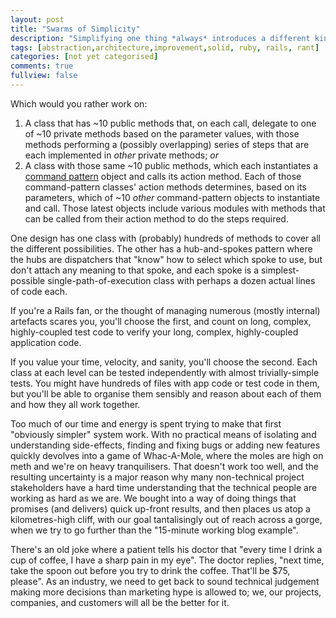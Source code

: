 ```yaml
---
layout: post
title: "Swarms of Simplicity"
description: "Simplifying one thing *always* introduces a different kind of complexity."
tags: [abstraction,architecture,improvement,solid, ruby, rails, rant]
categories: [not yet categorised]
comments: true
fullview: false
---
```


Which would you rather work on:

1. A class that has ~10 public methods that, on each call, delegate to one of ~10 private methods based on the parameter values, with those methods performing a (possibly overlapping) series of steps that are each implemented in *other* private methods; *or*
1. A class with those same ~10 public methods, which each instantiates a [command pattern](http://www.c2.com/cgi/wiki?CommandPattern) object and calls its action method. Each of those command-pattern classes' action methods determines, based on its parameters, which of ~10 *other* command-pattern objects to instantiate and call. Those latest objects include various modules with methods that can be called from their action method to do the steps required.

One design has one class with (probably) hundreds of methods to cover all the different possibilities. The other has a hub-and-spokes pattern where the hubs are dispatchers that "know" how to select which spoke to use, but don't attach any meaning to that spoke, and each spoke is a simplest-possible single-path-of-execution class with perhaps a dozen actual lines of code each.

If you're a Rails fan, or the thought of managing numerous (mostly internal) artefacts scares you, you'll choose the first, and count on long, complex, highly-coupled test code to verify your long, complex, highly-coupled application code.

If you value your time, velocity, and sanity, you'll choose the second. Each class at each level can be tested independently with almost trivially-simple tests. You might have hundreds of files with app code or test code in them, but you'll be able to organise them sensibly and reason about each of them and how they all work together.

Too much of our time and energy is spent trying to make that first "obviously simpler" system work. With no practical means of isolating and understanding side-effects, finding and fixing bugs or adding new features quickly devolves into a game of Whac-A-Mole, where the moles are high on meth and we're on heavy tranquilisers. That doesn't work too well, and the resulting uncertainty is a major reason why many non-technical project stakeholders have a hard time understanding that the technical people are working as hard as we are. We bought into a way of doing things that promises (and delivers) quick up-front results, and then places us atop a kilometres-high cliff, with our goal tantalisingly out of reach across a gorge, when we try to go further than the "15-minute working blog example".

There's an old joke where a patient tells his doctor that "every time I drink a cup of coffee, I have a sharp pain in my eye". The doctor replies, "next time, take the spoon out before you try to drink the coffee. That'll be $75, please". As an industry, we need to get back to sound technical judgement making more decisions than marketing hype is allowed to; we, our projects, companies, and customers will all be the better for it.
